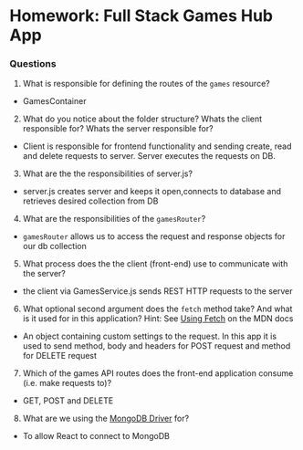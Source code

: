 # Homework: Full Stack Games Hub App

### Questions

1. What is responsible for defining the routes of the `games` resource?

- GamesContainer

2. What do you notice about the folder structure? Whats the client responsible for? Whats the server responsible for?

- Client is responsible for frontend functionality and sending create, read and delete requests to server. Server executes the requests on DB.

3. What are the the responsibilities of server.js?

- server.js creates server and keeps it open,connects to database and retrieves desired collection from DB

4. What are the responsibilities of the `gamesRouter`?

- `gamesRouter` allows us to access the request and response objects for our db collection

5. What process does the the client (front-end) use to communicate with the server?

- the client via GamesService.js sends REST HTTP requests to the server

6. What optional second argument does the `fetch` method take? And what is it used for in this application? Hint: See [Using Fetch](https://developer.mozilla.org/en-US/docs/Web/API/Fetch_API/Using_Fetch) on the MDN docs

- An object containing custom settings to the request. In this app it is used to send method, body and headers for POST request and method for DELETE request

7. Which of the games API routes does the front-end application consume (i.e. make requests to)?

- GET, POST and DELETE

8. What are we using the [MongoDB Driver](http://mongodb.github.io/node-mongodb-native/) for?

- To allow React to connect to MongoDB
